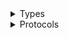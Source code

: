 <details>
<summary>Types</summary>

  - [MTurkClient](/aws-sdk-swift/reference/0.x/AWSMTurk/MTurkClient)
  - [MTurkClient.MTurkClientConfiguration](/aws-sdk-swift/reference/0.x/AWSMTurk/MTurkClient.MTurkClientConfiguration)
  - [MTurkClientLogHandlerFactory](/aws-sdk-swift/reference/0.x/AWSMTurk/MTurkClientLogHandlerFactory)
  - [MTurkClientTypes](/aws-sdk-swift/reference/0.x/AWSMTurk/MTurkClientTypes)

</details>

<details>
<summary>Protocols</summary>

  - [MTurkClientProtocol](/aws-sdk-swift/reference/0.x/AWSMTurk/MTurkClientProtocol)

</details>
